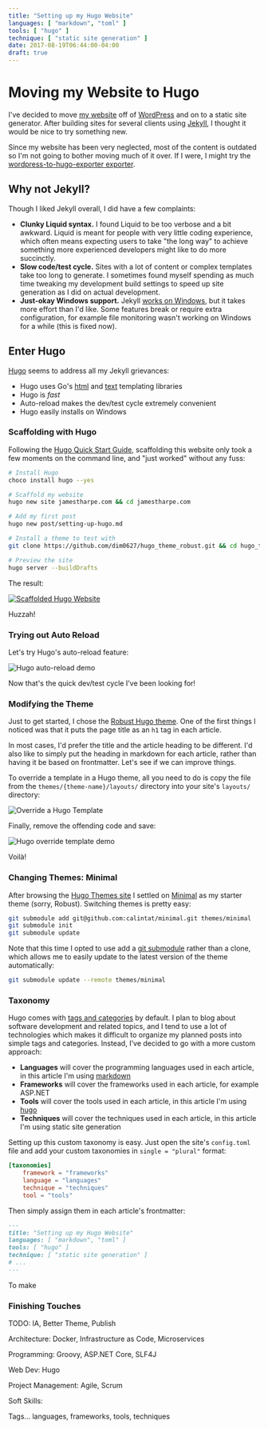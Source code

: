 ```yaml
---
title: "Setting up my Hugo Website"
languages: [ "markdown", "toml" ]
tools: [ "hugo" ]
technique: [ "static site generation" ]
date: 2017-08-19T06:44:00-04:00
draft: true
---
```

# Moving my Website to Hugo

I've decided to move [my website](https://www.jamestharpe.com/) off of [WordPress](https://wordpress.org/) and on to a static site generator. After building sites for several clients using [Jekyll](https://jekyllrb.com/), I thought it would be nice to try something new.

Since my website has been very neglected, most of the content is outdated so I'm not going to bother moving much of it over. If I were, I might try the [wordpress-to-hugo-exporter exporter](https://github.com/SchumacherFM/wordpress-to-hugo-exporter).

## Why not Jekyll?

Though I liked Jekyll overall, I did have a few complaints:

* **Clunky Liquid syntax.**  I found Liquid to be too verbose and a bit awkward. Liquid is meant for people with very little coding experience, which often means expecting users to take "the long way" to achieve something more experienced developers might like to do more succinctly.
* **Slow code/test cycle.** Sites with a lot of content or complex templates take too long to generate. I sometimes found myself spending as much time tweaking my development build settings to speed up site generation as I did on actual development.
* **Just-okay Windows support.** Jekyll [works on Windows](https://jekyllrb.com/docs/windows/), but it takes more effort than I'd like. Some features break or require extra configuration, for example file monitoring wasn't working on Windows for a while (this is fixed now).

## Enter Hugo

[Hugo](http://gohugo.io/) seems to address all my Jekyll grievances:

* Hugo uses Go's [html](https://golang.org/pkg/html/template/) and [text](https://golang.org/pkg/text/template/) templating libraries
* Hugo is _fast_
* Auto-reload makes the dev/test cycle extremely convenient
* Hugo easily installs on Windows

### Scaffolding with Hugo

Following the [Hugo Quick Start Guide](https://gohugo.io/getting-started/quick-start/), scaffolding this website only took a few moments on the command line, and "just worked" without any fuss:

```bash
# Install Hugo
choco install hugo --yes

# Scaffold my website
hugo new site jamestharpe.com && cd jamestharpe.com

# Add my first post
hugo new post/setting-up-hugo.md

# Install a theme to test with
git clone https://github.com/dim0627/hugo_theme_robust.git && cd hugo_theme_robust && git checkout 3baae29 && cd ../

# Preview the site
hugo server --buildDrafts
```

The result:

[![Scaffolded Hugo Website](/img/jamestharpe.com-hugo-scaffold_600x409.png)](/img/jamestharpe.com-hugo-scaffold_995x680.png)

Huzzah!

### Trying out Auto Reload

Let's try Hugo's auto-reload feature:

![Hugo auto-reload demo](/img/hugo-auto-reload_600x634.gif)

Now that's the quick dev/test cycle I've been looking for!

### Modifying the Theme

Just to get started, I chose the [Robust Hugo theme](https://themes.gohugo.io/robust/). One of the first things I noticed was that it puts the page title as an `h1` tag in each article.

In most cases, I'd prefer the title and the article heading to be different. I'd also like to simply put the heading in markdown for each article, rather than having it be based on frontmatter. Let's see if we can improve things.

To override a template in a Hugo theme, all you need to do is copy the file from the `themes/{theme-name}/layouts/` directory into your site's `layouts/` directory:

![Override a Hugo Template](/img/hugo-override-layout_364x578.png)

Finally, remove the offending code and save:

![Hugo override template demo](/img/hugo-override-layout_600x633.gif)

Voilà!

### Changing Themes: Minimal

After browsing the [Hugo Themes site](https://themes.gohugo.io/) I settled on [Minimal](https://themes.gohugo.io/theme/minimal/) as my starter theme (sorry, Robust). Switching themes is pretty easy:

```bash
git submodule add git@github.com:calintat/minimal.git themes/minimal
git submodule init
git submodule update
```

Note that this time I opted to use add a [git submodule](https://git-scm.com/docs/git-submodule) rather than a clone, which allows me to easily update to the latest version of the theme automatically:

```bash
git submodule update --remote themes/minimal
```

### Taxonomy

Hugo comes with [tags and categories](https://gohugo.io/content-management/taxonomies/) by default. I plan to blog about software development and related topics, and I tend to use a lot of technologies which makes it difficult to organize my planned posts into simple tags and categories. Instead, I've decided to go with a more custom approach:

* **Languages** will cover the programming languages used in each article, in this article I'm using [markdown](/languages/markdown/)
* **Frameworks** will cover the frameworks used in each article, for example ASP.NET
* **Tools** will cover the tools used in each article, in this article I'm using [hugo](/tools/hugo/)
* **Techniques** will cover the techniques used in each article, in this article I'm using static site generation

Setting up this custom taxonomy is easy. Just open the site's `config.toml` file and add your custom taxonomies in `single = "plural"` format:

```toml
[taxonomies]
    framework = "frameworks"
    language = "languages"
    technique = "techniques"
    tool = "tools"
```

Then simply assign them in each article's frontmatter:

```markdown
---
title: "Setting up my Hugo Website"
languages: [ "markdown", "toml" ]
tools: [ "hugo" ]
technique: [ "static site generation" ]
# ...
---
```

To make

### Finishing Touches

TODO: IA, Better Theme, Publish

Architecture: Docker, Infrastructure as Code, Microservices

Programming: Groovy, ASP.NET Core, SLF4J

Web Dev: Hugo

Project Management: Agile, Scrum

Soft Skills: 


Tags... languages, frameworks, tools, techniques